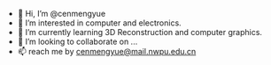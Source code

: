 - 👋 Hi, I’m @cenmengyue
- 👀 I’m interested in computer and electronics.
- 🌱 I’m currently learning 3D Reconstruction and computer graphics.
- 💞️ I’m looking to collaborate on ...
- 📫 reach me by cenmengyue@mail.nwpu.edu.cn

<!---
cig2w/cig2w is a ✨ special ✨ repository because its `README.md` (this file) appears on your GitHub profile.
You can click the Preview link to take a look at your changes.
--->
